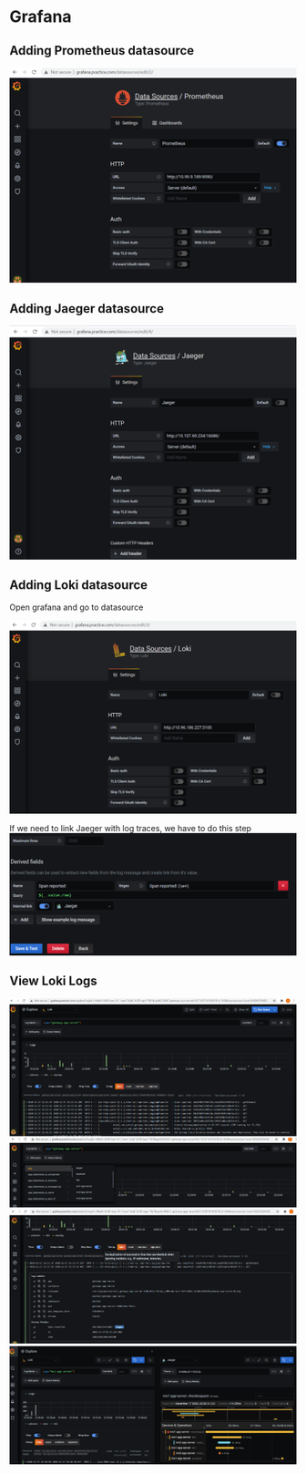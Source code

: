# Grafana

## Adding Prometheus datasource

![ss](https://github.com/kuldeepsingh99/spring-cloud-gateway/blob/main/img/prometheus.PNG)

## Adding Jaeger datasource

![ss](https://github.com/kuldeepsingh99/spring-cloud-gateway/blob/main/img/jaeger.PNG)

## Adding Loki datasource

Open grafana and go to datasource

![ss](https://github.com/kuldeepsingh99/spring-cloud-gateway/blob/main/img/loki.PNG)

If we need to link Jaeger with log traces, we have to do this step
![ss](https://github.com/kuldeepsingh99/spring-cloud-gateway/blob/main/img/loki1.PNG)

## View Loki Logs

![ss](https://github.com/kuldeepsingh99/spring-cloud-gateway/blob/main/img/loki2.PNG)
![ss](https://github.com/kuldeepsingh99/spring-cloud-gateway/blob/main/img/loki3.PNG)
![ss](https://github.com/kuldeepsingh99/spring-cloud-gateway/blob/main/img/loki4.PNG)
![ss](https://github.com/kuldeepsingh99/spring-cloud-gateway/blob/main/img/loki5.PNG)
